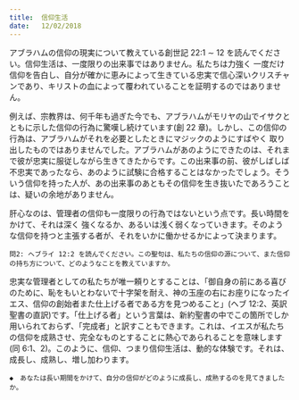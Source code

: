 ```yaml
---
title:  信仰生活
date:   12/02/2018
---
```


アブラハムの信仰の現実について教えている創世記 22:1 ∼ 12 を読んでください。信仰生活は、一度限りの出来事ではありません。私たちは力強く 一度だけ信仰を告白し、自分が確かに恵みによって生きている忠実で信心深いクリスチャンであり、キリストの血によって覆われていることを証明するのではありません。

 例えば、宗教界は、何千年も過ぎた今でも、アブラハムがモリヤの山でイサクとともに示した信仰の行為に驚嘆し続けています(創 22 章)。しかし、この信仰の行為は、アブラハムがそれを必要としたときにマジックのようにすばやく 取り 出したものではありませんでした。アブラハムがあのようにできたのは、それまで彼が忠実に服従しながら生きてきたからです。この出来事の前、彼がしばしば不忠実であったなら、あのように試験に合格することはなかったでしょう。そういう信仰を持った人が、あの出来事のあともその信仰を生き抜いたであろうことは、疑いの余地がありません。

 肝心なのは、管理者の信仰も一度限りの行為ではないという点です。長い時間をかけて、それは深く 強くなるか、あるいは浅く弱くなっていきます。そのような信仰を持つと主張する者が、それをいかに働かせるかによって決まります。

`問2: ヘブライ 12:2 を読んでください。この聖句は、私たちの信仰の源について、また信仰の持ち方について、どのようなことを教えていますか。`

 忠実な管理者としての私たちが唯一頼りとすることは、「御自身の前にある喜びのために、恥をもいとわないで十字架を耐え、神の玉座の右にお座りになったイエス、信仰の創始者また仕上げる者である方を見つめること」(ヘブ 12:2、英訳聖書の直訳)です。「仕上げる者」という言葉は、新約聖書の中でこの箇所でしか用いられておらず、「完成者」と訳すこともできます。これは、イエスが私たちの信仰を成熟させ、完全なものとすることに熱心であられることを意味します(同 6:1、2)。このように、信仰、つまり信仰生活は、動的な体験です。それは、成長し、成熟し、増し加わります。

`◆　あなたは長い期間をかけて、自分の信仰がどのように成長し、成熟するのを見てきましたか。`
